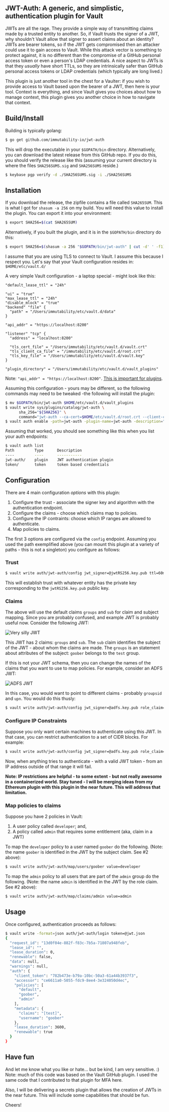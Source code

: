 JWT-Auth: A generic, and simplistic, authentication plugin for Vault
---------------

JWTs are all the rage. They provide a simple way of transmitting claims made by a trusted entity to another. So, if Vault trusts the signer of a JWT, why shouldn't Vault allow that signer to assert claims about an identity? JWTs are bearer tokens, so if the JWT gets compromised then an attacker could use it to gain access to Vault. While this attack vector is something to protect against, it is no different than the compromise of a GitHub personal access token or even a person's LDAP credentials. A nice aspect to JWTs is that they *usually* have short TTLs, so they are intrinsically safer than GitHub personal access tokens or LDAP credentials (which typically are long lived.)

This plugin is just another tool in the chest for a Vaulter: if you wish to provide access to Vault based upon the bearer of a JWT, then here is your tool. Context is everything, and since Vault gives you choices about how to manage context, this plugin gives you another choice in how to navigate that context.

## Build/Install

Building is typically golang: 

```sh
$ go get github.com/immutability-io/jwt-auth
```

This will drop the executable in your `$GOPATH/bin` directory. Alternatively, you can download the latest release from this GitHub repo. If you do this, you should verify the release like this (assuming your current directory is where the files `SHA256SUMS.sig` and `SHA256SUMS` reside.)

```sh
$ keybase pgp verify -d ./SHA256SUMS.sig -i ./SHA256SUMS
```

## Installation

If you download the release, the zipfile contains a file called `SHA265SUM`. This is what I got for `shasum -a 256` on my build. You will need this value to install the plugin. You can export it into your environment:

```sh
$ export SHA256=$(cat SHA265SUM) 
```

Alternatively, if you built the plugin, and it is in the `$GOPATH/bin` directory do this:

```sh
$ export SHA256=$(shasum -a 256 "$GOPATH/bin/jwt-auth" | cut -d' ' -f1)
```

I assume that you are using TLS to connect to Vault. I assume this because I respect you. Let's say that your Vault configuration resides in: `$HOME/etc/vault.d/`

A very simple Vault configuration - a laptop special - might look like this:

```
"default_lease_ttl" = "24h"

"ui" = "true"
"max_lease_ttl" = "24h"
"disable_mlock" = "true"
"backend" "file" {
  "path" = "/Users/immutability/etc/vault.d/data"
}

"api_addr" = "https://localhost:8200"

"listener" "tcp" {
  "address" = "localhost:8200"

  "tls_cert_file" = "/Users/immutability/etc/vault.d/vault.crt"
  "tls_client_ca_file" = "/immutability/etc/vault.d/root.crt"
  "tls_key_file" = "/Users/immutability/etc/vault.d/vault.key"
}

"plugin_directory" = "/Users/immutability/etc/vault.d/vault_plugins"
```

Note: `"api_addr" = "https://localhost:8200"`. [This is important for plugins](https://www.vaultproject.io/docs/configuration/index.html#api_addr).

Assuming this configuration - yours may be different, so the following commands may need to be tweaked -the following will install the plugin:

```sh
$ mv $GOPATH/bin/jwt-auth $HOME/etc/vault.d/vault_plugins
$ vault write sys/plugins/catalog/jwt-auth \
      sha_256="${SHA256}" \
      command="jwt-auth --ca-cert=$HOME/etc/vault.d/root.crt --client-cert=$HOME/etc/vault.d/vault.crt --client-key=$HOME/etc/vault.d/vault.key"
$ vault auth enable -path=jwt-auth -plugin-name=jwt-auth -description="JWT authentication plugin" plugin
```

Assuming that worked, you should see something like this when you list your auth endpoints:

```sh
$ vault auth list
Path         Type      Description
----         ----      -----------
jwt-auth/    plugin    JWT authentication plugin
token/       token     token based credentials
```

## Configuration

There are 4 main configuration *options* with this plugin:

1. Configure the trust - associate the signer key and algorithm with the authentication endpoint.
2. Configure the claims - choose which claims map to policies.
3. Configure the IP contraints: choose which IP ranges are allowed to authenticate.
4. Map policies to claims.

The first 3 options are configured via the `config` endpoint. Assuming you used the path exemplified above (you can mount this plugin at a variety of paths - this is not a singleton) you configure as follows:

### Trust 

```sh
$ vault write auth/jwt-auth/config jwt_signer=@jwtRS256.key.pub ttl=60m max_ttl=300m
```

This will establish trust with whatever entity has the private key corresponding to the `jwtRS256.key.pub` public key. 

### Claims

The above will use the default claims `groups` and `sub` for claim and subject mapping. Since you are probably confused, and example JWT is probably useful now. Consider the following JWT:

![Very silly JWT](/doc/jwt.png?raw=true "Silly JWT")

This JWT has 2 claims: `groups` and `sub`. The `sub` claim identifies the subject of the JWT - about whom the claims are made. The `groups` is an statement about attributes of the subject: `goober` belongs to the `test` group.

If this is not your JWT schema, then you can change the names of the claims that you want to use to map policies. For example, consider an ADFS JWT:

![ADFS JWT](/doc/adfs.png?raw=true "ADFS JWT")

In this case, you would want to point to different claims - probably `groupsid` and `upn`. You would do this thusly:

```sh
$ vault write auth/jwt-auth/config jwt_signer=@adfs.key.pub role_claim=groupsid subject_claim=upn ttl=60m max_ttl=300m
```

### Configure IP Constraints

Suppose you only want certain machines to authenticate using this JWT. In that case, you can restrict authentication to a set of CIDR blocks. For example:

```sh
$ vault write auth/jwt-auth/config jwt_signer=@adfs.key.pub role_claim=groupsid subject_claim=upn bound_cidr_list="10.23.14.0/22,10.45.12.0/22" ttl=60m max_ttl=300m
```

Now, when anything tries to authenticate - with a valid JWT token - from an IP address outside of that range it will fail.

**Note: IP restrictions are helpful - to some extent - but not really awesome in a containerized world. Stay tuned - I will be merging ideas from my Ethereum plugin with this plugin in the near future. This will address that limitation.**

### Map policies to claims

Suppose you have 2 policies in Vault:

1. A user policy called `developer`; and,
2. A policy called `admin` that requires some entitlement (aka, claim in a JWT)

To map the `developer` policy to a user named `goober` do the following. (Note: the name `goober` is identified in the JWT by the subject claim. See #2 above):

```sh
$ vault write auth/jwt-auth/map/users/goober value=developer
```

To map the `admin` policy to all users that are part of the `admin` group do the following. (Note: the name `admin` is identified in the JWT by the role claim. See #2 above):

```sh
$ vault write auth/jwt-auth/map/claims/admin value=admin
```

## Usage

Once configured, authentication proceeds as follows:

```sh
$ vault write -format=json auth/jwt-auth/login token=@jwt.json
{
  "request_id": "13d0f04e-882f-f83c-7b5a-71807a948feb",
  "lease_id": "",
  "lease_duration": 0,
  "renewable": false,
  "data": null,
  "warnings": null,
  "auth": {
    "client_token": "782b473e-b79a-10bc-50a3-61a44b3937f3",
    "accessor": "ce6611a0-5055-fdc9-8ee4-3e324050d4ec",
    "policies": [
      "default",
      "goober",
      "admin"
    ],
    "metadata": {
      "claims": "[test]",
      "username": "goober"
    },
    "lease_duration": 3600,
    "renewable": true
  }
}
```

## Have fun

And let me know what you like or hate... but be kind, I am very sensitive. :) Note: much of this code was based on the Vault GitHub plugin. I used the same code that I contributed to that plugin for MFA here. 

Also, I will be delivering a secrets plugin that allows the creation of JWTs in the near future. This will include some capabilities that should be fun.

Cheers!
